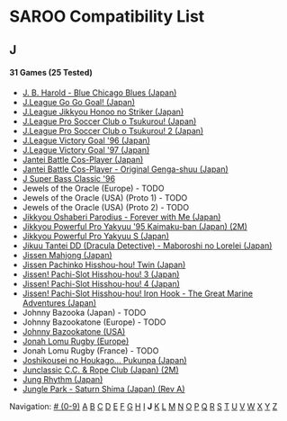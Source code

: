 # SAROO Compatibility List

## J

#### 31 Games (25 Tested)

- [J. B. Harold - Blue Chicago Blues (Japan)](../Regions/Japan/T-5302G/01/README.md)
- [J.League Go Go Goal! (Japan)](../Regions/Japan/T-3602G/README.md)
- [J.League Jikkyou Honoo no Striker (Japan)](../Regions/Japan/T-9528G/01/README.md)
- [J.League Pro Soccer Club o Tsukurou! (Japan)](../Regions/Japan/GS-9034/01/README.md)
- [J.League Pro Soccer Club o Tsukurou! 2 (Japan)](../Regions/Japan/GS-9168/01/README.md)
- [J.League Victory Goal '96 (Japan)](../Regions/Japan/GS-9048/01/README.md)
- [J.League Victory Goal '97 (Japan)](../Regions/Japan/GS-9140/01/README.md)
- [Jantei Battle Cos-Player (Japan)](../Regions/Japan/T-34601G/01/README.md)
- [Jantei Battle Cos-Player - Original Genga-shuu (Japan)](../Regions/Japan/T-3466106553/01/README.md)
- [J Super Bass Classic '96](../Regions/Japan/T-18707G/01/README.md)
- Jewels of the Oracle (Europe) - TODO
- Jewels of the Oracle (USA) (Proto 1) - TODO
- Jewels of the Oracle (USA) (Proto 2) - TODO
- [Jikkyou Oshaberi Parodius - Forever with Me (Japan)](../Regions/Japan/T-9513G/01/README.md)
- [Jikkyou Powerful Pro Yakyuu '95 Kaimaku-ban (Japan) (2M)](../Regions/Japan/T-9502G/01/README.md)
- [Jikkyou Powerful Pro Yakyuu S (Japan)](../Regions/Japan/T-9523G/01/README.md)
- [Jikuu Tantei DD (Dracula Detective) - Maboroshi no Lorelei (Japan)](../Regions/Japan/T-2103G/01/README.md)
- [Jissen Mahjong (Japan)](../Regions/Japan/T-15002G/01/README.md)
- [Jissen Pachinko Hisshou-hou! Twin (Japan)](../Regions/Japan/T-2407G/01/README.md)
- [Jissen! Pachi-Slot Hisshou-hou! 3 (Japan)](../Regions/Japan/T-2401G/01/README.md)
- [Jissen! Pachi-Slot Hisshou-hou! 4 (Japan)](../Regions/Japan/T-2406G/01/README.md)
- [Jissen! Pachi-Slot Hisshou-hou! Iron Hook - The Great Marine Adventures (Japan)](../Regions/Japan/T-2404G/01/README.md)
- Johnny Bazooka (Japan) - TODO
- Johnny Bazookatone (Europe) - TODO
- [Johnny Bazookatone (USA)](../Regions/USA/T-7909H/01/README.md)
- [Jonah Lomu Rugby (Europe)](../Regions/Europe/T-12003H50/01/README.md)
- Jonah Lomu Rugby (France) - TODO
- [Joshikousei no Houkago... Pukunpa (Japan)](../Regions/Japan/T-16802G/01/README.md)
- [Junclassic C.C. & Rope Club (Japan) (2M)](../Regions/Japan/T-11403G/01/README.md)
- [Jung Rhythm (Japan)](../Regions/Japan/T-16607G/01/README.md)
- [Jungle Park - Saturn Shima (Japan) (Rev A)](../Regions/Japan/T-18008G/01/README.md)

Navigation:
[# (0-9)](./09.md) [A](./A.md) [B](./B.md) [C](./C.md) [D](./D.md) [E](./E.md) [F](./F.md) [G](./G.md) [H](./H.md) [I](./I.md) **J** [K](./K.md) [L](./L.md) [M](./M.md) [N](./N.md) [O](./O.md) [P](./P.md) [Q](./Q.md) [R](./R.md) [S](./S.md) [T](./T.md) [U](./U.md) [V](./V.md) [W](./W.md) [X](./X.md) [Y](./Y.md) [Z](./Z.md)
